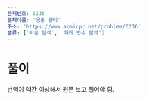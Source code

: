 ```yaml
---
문제번호: 6236
문제이름: '용돈 관리'
주소: 'https://www.acmicpc.net/problem/6236'
분류: ['이분 탐색', '매개 변수 탐색']
---
```


# 풀이

번역이 약간 이상해서 원문 보고 풀어야 함.